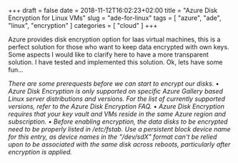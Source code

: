 +++ 
draft = false
date = 2018-11-12T16:02:23+02:00
title = "Azure Disk Encryption for Linux VMs"
slug = "ade-for-linux" 
tags = [
    "azure",
    "ade",
    "linux",
    "encryption"
]
categories = [
    "cloud"
]
+++

Azure provides disk encryption option for Iaas virtual machines, this is a perfect solution for those who want to keep data encrypted with own keys. Some aspects I would like to clarify here to have a more transparent solution. I have tested and implemented this solution. Ok, lets have some fun...

*There are some prerequests before we can start to encrypt our disks.
• Azure Disk Encryption is only supported on specific Azure Gallery based Linux server distributions and versions. For the list of currently supported versions, refer to the Azure Disk Encryption FAQ.
• Azure Disk Encryption requires that your key vault and VMs reside in the same Azure region and subscription.
• Before enabling encryption, the data disks to be encrypted need to be properly listed in /etc/fstab. Use a persistent block device name for this entry, as device names in the "/dev/sdX" format can't be relied upon to be associated with the same disk across reboots, particularly after encryption is applied.*




